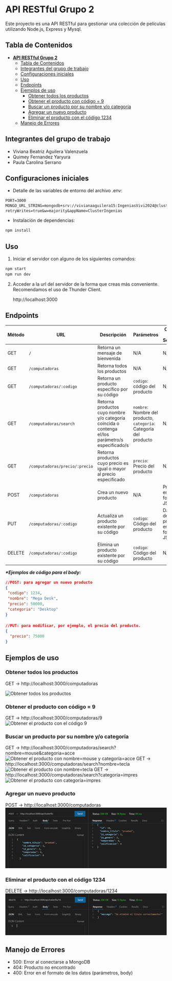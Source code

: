 # **API RESTful Grupo 2**

Este proyecto es una API RESTful para gestionar una colección de películas utilizando Node.js, Express y Mysql.


## Tabla de Contenidos
- [**API RESTful Grupo 2**](#api-restful-grupo-2)
  - [Tabla de Contenidos](#tabla-de-contenidos)
  - [Integrantes del grupo de trabajo](#integrantes-del-grupo-de-trabajo)
  - [Configuraciones iniciales](#configuraciones-iniciales)
  - [Uso](#uso)
  - [Endpoints](#endpoints)
  - [Ejemplos de uso](#ejemplos-de-uso)
    - [Obtener todos los productos](#obtener-todos-los-productos)
    - [Obtener el producto con código = 9](#obtener-el-producto-con-código--9)
    - [Buscar un producto por su nombre y/o categoría](#buscar-un-producto-por-su-nombre-yo-categoría)
    - [Agregar un nuevo producto](#agregar-un-nuevo-producto)
    - [Eliminar el producto con el código 1234](#eliminar-el-producto-con-el-código-1234)
  - [Manejo de Errores](#manejo-de-errores)

## Integrantes del grupo de trabajo
- Viviana Beatriz Aguilera Valenzuela 
- Quimey Fernandez Yaryura
- Paula Carolina Serrano

## Configuraciones iniciales
- Detalle de las variables de entorno del archivo .env:
```
PORT=3000
MONGO_URL_STRING=mongodb+srv://vivianaaguilera15:IngeniasVivi2024@clusteringenias.chsesoe.mongodb.net/?retryWrites=true&w=majority&appName=ClusterIngenias
```
- Instalación de dependencias:
```bash
npm install
```

## Uso
1. Iniciar el servidor con alguno de los siguientes comandos:
```bash
npm start
npm run dev
```
2. Acceder a la url del servidor de la forma que creas más conveniente. Recomendamos el uso de Thunder Client.
   
   http://localhost:3000

## Endpoints

| Método | URL                        | Descripción                                                                 | Parámetros                                    | Cuerpo de la Solicitud                      |
|--------|----------------------------|-----------------------------------------------------------------------------|----------------------------------------------|---------------------------------------------|
| GET    | `/`                        | Retorna un mensaje de bienvenida                                            | N/A                                          | N/A                                         |
| GET    | `/computadoras`            | Retorna todos los productos                                                 | N/A                                          | N/A                                         |
| GET    | `/computadoras/:codigo`    | Retorna un producto específico por su código                                | `codigo`: código del producto                | N/A                                         |
| GET    | `/computadoras/search`     | Retorna productos cuyo nombre y/o categoría coincida o contenga el/los parámetro/s especificado/s | `nombre`: Nombre del producto, `categoría`: Categoría del producto | N/A         |
| GET    | `/computadoras/precio/:precio` | Retorna productos cuyo precio es igual o mayor al precio especificado       | `precio`: Precio del producto                | N/A                                         |
| POST   | `/computadoras`            | Crea un nuevo producto                                                      | N/A                                          | Producto en formato JSON*                   |
| PUT    | `/computadoras/:codigo`    | Actualiza un producto existente por su código                               | `codigo`: Código del producto                | Datos del producto en formato JSON*         |
| DELETE | `/computadoras/:codigo`    | Elimina un producto existente por su código                                 | `codigo`: Código del producto                | N/A                                         |


___*Ejemplos de código para el body:___ 
   ```json
   //POST: para agregar un nuevo producto
{
    "codigo": 1234,
    "nombre": "Mega Desk",
    "precio": 50000,
    "categoria": "Desktop"
  }

  //PUT: para modificar, por ejemplo, el precio del producto.
  {
     "precio": 75000
  }
```
## Ejemplos de uso
### Obtener todos los productos
GET -> http://localhost:3000/computadoras

![Obtener todos los productos](./img/get.png)

### Obtener el producto con código = 9
GET -> http://localhost:3000/computadoras/9
![Obtener el producto con el código 9](./img/get_id.png)

### Buscar un producto por su nombre y/o categoría
GET -> http://localhost:3000/computadoras/search?nombre=mouse&categoria=acce
![Obtener el producto con nombre=mouse y categoría=acce](./img/search_2p.png)
GET -> http://localhost:3000/computadoras/search?nombre=tecla
![Obtener el producto con nombre=tecla](./img/search_nomb.png)
GET -> http://localhost:3000/computadoras/search?categoria=impres
![Obtener el producto con categoría=impres](./img/search_cat.png)

### Agregar un nuevo producto
POST -> http://localhost:3000/computadoras
![Agregar un nuevo producto](./img/post.png)


### Eliminar el producto con el código 1234
DELETE -> http://localhost:3000/computadoras/1234
![Eliminar un producto](./img/delete.png)

## Manejo de Errores
- 500: Error al conectarse a MongoDB
- 404: Producto no encontrado
- 400: Error en el formato de los datos (parámetros, body)

